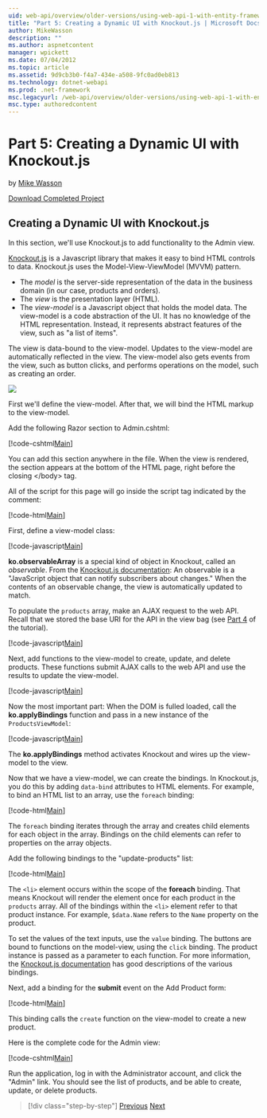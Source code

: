 ```yaml
---
uid: web-api/overview/older-versions/using-web-api-1-with-entity-framework-5/using-web-api-with-entity-framework-part-5
title: "Part 5: Creating a Dynamic UI with Knockout.js | Microsoft Docs"
author: MikeWasson
description: ""
ms.author: aspnetcontent
manager: wpickett
ms.date: 07/04/2012
ms.topic: article
ms.assetid: 9d9cb3b0-f4a7-434e-a508-9fc0ad0eb813
ms.technology: dotnet-webapi
ms.prod: .net-framework
msc.legacyurl: /web-api/overview/older-versions/using-web-api-1-with-entity-framework-5/using-web-api-with-entity-framework-part-5
msc.type: authoredcontent
---
```

Part 5: Creating a Dynamic UI with Knockout.js
====================
by [Mike Wasson](https://github.com/MikeWasson)

[Download Completed Project](http://code.msdn.microsoft.com/ASP-NET-Web-API-with-afa30545)

## Creating a Dynamic UI with Knockout.js

In this section, we'll use Knockout.js to add functionality to the Admin view.

[Knockout.js](http://knockoutjs.com/) is a Javascript library that makes it easy to bind HTML controls to data. Knockout.js uses the Model-View-ViewModel (MVVM) pattern.

- The *model* is the server-side representation of the data in the business domain (in our case, products and orders).
- The *view* is the presentation layer (HTML).
- The *view-model* is a Javascript object that holds the model data. The view-model is a code abstraction of the UI. It has no knowledge of the HTML representation. Instead, it represents abstract features of the view, such as "a list of items".

The view is data-bound to the view-model. Updates to the view-model are automatically reflected in the view. The view-model also gets events from the view, such as button clicks, and performs operations on the model, such as creating an order.

![](using-web-api-with-entity-framework-part-5/_static/image1.png)

First we'll define the view-model. After that, we will bind the HTML markup to the view-model.

Add the following Razor section to Admin.cshtml:

[!code-cshtml[Main](using-web-api-with-entity-framework-part-5/samples/sample1.cshtml)]

You can add this section anywhere in the file. When the view is rendered, the section appears at the bottom of the HTML page, right before the closing &lt;/body&gt; tag.

All of the script for this page will go inside the script tag indicated by the comment:

[!code-html[Main](using-web-api-with-entity-framework-part-5/samples/sample2.html)]

First, define a view-model class:

[!code-javascript[Main](using-web-api-with-entity-framework-part-5/samples/sample3.js)]

**ko.observableArray** is a special kind of object in Knockout, called an *observable*. From the [Knockout.js documentation](http://knockoutjs.com/documentation/observables.html): An observable is a "JavaScript object that can notify subscribers about changes." When the contents of an observable change, the view is automatically updated to match.

To populate the `products` array, make an AJAX request to the web API. Recall that we stored the base URI for the API in the view bag (see [Part 4](using-web-api-with-entity-framework-part-4.md) of the tutorial).

[!code-javascript[Main](using-web-api-with-entity-framework-part-5/samples/sample4.js?highlight=5)]

Next, add functions to the view-model to create, update, and delete products. These functions submit AJAX calls to the web API and use the results to update the view-model.

[!code-javascript[Main](using-web-api-with-entity-framework-part-5/samples/sample5.js?highlight=7)]

Now the most important part: When the DOM is fulled loaded, call the **ko.applyBindings** function and pass in a new instance of the `ProductsViewModel`:

[!code-javascript[Main](using-web-api-with-entity-framework-part-5/samples/sample6.js)]

The **ko.applyBindings** method activates Knockout and wires up the view-model to the view.

Now that we have a view-model, we can create the bindings. In Knockout.js, you do this by adding `data-bind` attributes to HTML elements. For example, to bind an HTML list to an array, use the `foreach` binding:

[!code-html[Main](using-web-api-with-entity-framework-part-5/samples/sample7.html?highlight=1)]

The `foreach` binding iterates through the array and creates child elements for each object in the array. Bindings on the child elements can refer to properties on the array objects.

Add the following bindings to the "update-products" list:

[!code-html[Main](using-web-api-with-entity-framework-part-5/samples/sample8.html)]

The `<li>` element occurs within the scope of the **foreach** binding. That means Knockout will render the element once for each product in the `products` array. All of the bindings within the `<li>` element refer to that product instance. For example, `$data.Name` refers to the `Name` property on the product.

To set the values of the text inputs, use the `value` binding. The buttons are bound to functions on the model-view, using the `click` binding. The product instance is passed as a parameter to each function. For more information, the [Knockout.js documentation](http://knockoutjs.com/documentation/observables.html) has good descriptions of the various bindings.

Next, add a binding for the **submit** event on the Add Product form:

[!code-html[Main](using-web-api-with-entity-framework-part-5/samples/sample9.html)]

This binding calls the `create` function on the view-model to create a new product.

Here is the complete code for the Admin view:

[!code-cshtml[Main](using-web-api-with-entity-framework-part-5/samples/sample10.cshtml)]

Run the application, log in with the Administrator account, and click the "Admin" link. You should see the list of products, and be able to create, update, or delete products.

>[!div class="step-by-step"]
[Previous](using-web-api-with-entity-framework-part-4.md)
[Next](using-web-api-with-entity-framework-part-6.md)

